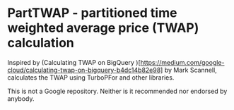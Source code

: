 # PartTWAP - partitioned time weighted average price (TWAP) calculation

Inspired by (Calculating TWAP on BigQuery
)[https://medium.com/google-cloud/calculating-twap-on-bigquery-b4dc14b82e98] by Mark Scannell, calculates the TWAP using TurboPFor and other libraries.

This is not a Google repository. Neither is it recommended nor endorsed by anybody.
